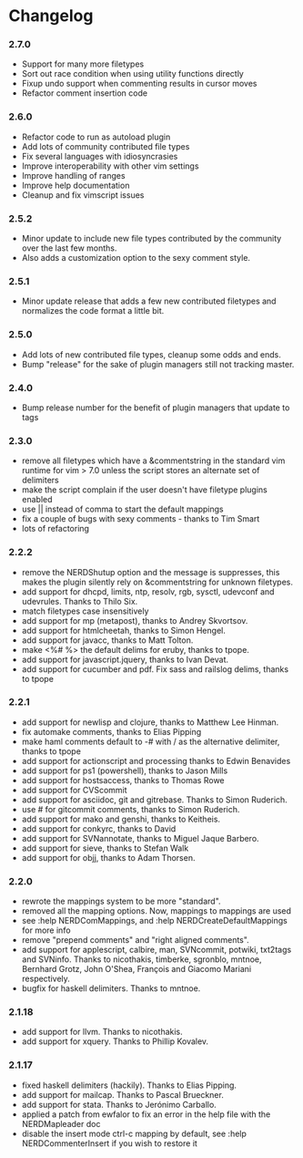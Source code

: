 # Changelog

### 2.7.0

* Support for many more filetypes
* Sort out race condition when using utility functions directly
* Fixup undo support when commenting results in cursor moves
* Refactor comment insertion code

### 2.6.0

* Refactor code to run as autoload plugin
* Add lots of community contributed file types
* Fix several languages with idiosyncrasies
* Improve interoperability with other vim settings
* Improve handling of ranges
* Improve help documentation
* Cleanup and fix vimscript issues

### 2.5.2

* Minor update to include new file types contributed by the community over the last few months.
* Also adds a customization option to the sexy comment style.

### 2.5.1

* Minor update release that adds a few new contributed filetypes and normalizes the code format a little bit.

### 2.5.0

* Add lots of new contributed file types, cleanup some odds and ends.
* Bump "release" for the sake of plugin managers still not tracking master.

### 2.4.0

* Bump release number for the benefit of plugin managers that update to tags

### 2.3.0

*  remove all filetypes which have a &commentstring in the standard vim runtime
for vim > 7.0 unless the script stores an alternate set of delimiters
*  make the script complain if the user doesn't have filetype plugins enabled
*  use |<Leader>| instead of comma to start the default mappings
*  fix a couple of bugs with sexy comments - thanks to Tim Smart
*  lots of refactoring

### 2.2.2

*  remove the NERDShutup option and the message is suppresses, this makes the plugin silently rely on &commentstring for unknown filetypes.
*  add support for dhcpd, limits, ntp, resolv, rgb, sysctl, udevconf and udevrules. Thanks to Thilo Six.
*  match filetypes case insensitively
*  add support for mp (metapost), thanks to Andrey Skvortsov.
*  add support for htmlcheetah, thanks to Simon Hengel.
*  add support for javacc, thanks to Matt Tolton.
*  make <%# %> the default delims for eruby, thanks to tpope.
*  add support for javascript.jquery, thanks to Ivan Devat.
*  add support for cucumber and pdf. Fix sass and railslog delims, thanks to tpope

### 2.2.1

*  add support for newlisp and clojure, thanks to Matthew Lee Hinman.
*  fix automake comments, thanks to Elias Pipping
*  make haml comments default to -# with / as the alternative delimiter, thanks to tpope
*  add support for actionscript and processing thanks to Edwin Benavides
*  add support for ps1 (powershell), thanks to Jason Mills
*  add support for hostsaccess, thanks to Thomas Rowe
*  add support for CVScommit
*  add support for asciidoc, git and gitrebase. Thanks to Simon Ruderich.
*  use # for gitcommit comments, thanks to Simon Ruderich.
*  add support for mako and genshi, thanks to Keitheis.
*  add support for conkyrc, thanks to David
*  add support for SVNannotate, thanks to Miguel Jaque Barbero.
*  add support for sieve, thanks to Stefan Walk
*  add support for objj, thanks to Adam Thorsen.

### 2.2.0

*  rewrote the mappings system to be more "standard".
*  removed all the mapping options. Now, mappings to <plug> mappings are used
*  see :help NERDComMappings, and :help NERDCreateDefaultMappings for more info
*  remove "prepend comments" and "right aligned comments".
*  add support for applescript, calbire, man, SVNcommit, potwiki, txt2tags and SVNinfo. Thanks to nicothakis, timberke, sgronblo, mntnoe, Bernhard Grotz, John O'Shea, François and Giacomo Mariani respectively.
*  bugfix for haskell delimiters. Thanks to mntnoe.

### 2.1.18

*  add support for llvm. Thanks to nicothakis.
*  add support for xquery. Thanks to Phillip Kovalev.

### 2.1.17

*  fixed haskell delimiters (hackily). Thanks to Elias Pipping.
*  add support for mailcap. Thanks to Pascal Brueckner.
*  add support for stata. Thanks to Jerónimo Carballo.
*  applied a patch from ewfalor to fix an error in the help file with the NERDMapleader doc
*  disable the insert mode ctrl-c mapping by default, see :help NERDCommenterInsert if you wish to restore it
